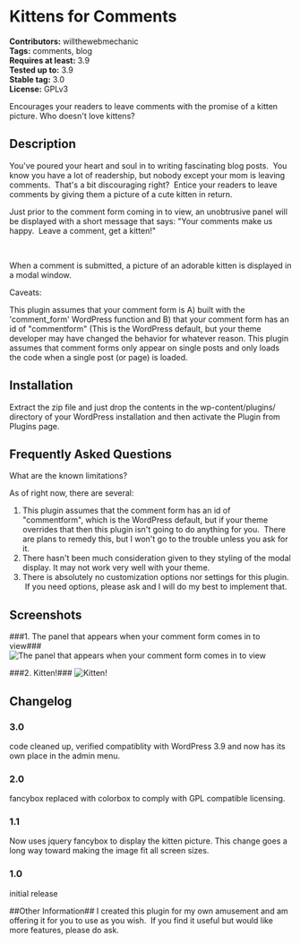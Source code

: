 # Kittens for Comments #
**Contributors:** willthewebmechanic  
**Tags:** comments, blog  
**Requires at least:** 3.9  
**Tested up to:** 3.9  
**Stable tag:** 3.0  
**License:** GPLv3  

Encourages your readers to leave comments with the promise of a kitten picture.  Who doesn't love kittens?

## Description ##

You've poured your heart and soul in to writing fascinating blog posts.  You know you have a lot of readership, but nobody except your mom is leaving comments.  That's a bit discouraging right?  Entice your readers to leave comments by giving them a picture of a cute kitten in return.

Just prior to the comment form coming in to view, an unobtrusive panel will be displayed with a short message that says: "Your comments make us happy.  Leave a comment, get a kitten!"

 

When a comment is submitted, a picture of an adorable kitten is displayed in a modal window.

Caveats:

This plugin assumes that your comment form is A) built with the 'comment_form' WordPress function and B) that your comment form has an id of "commentform" (This is the WordPress default, but your theme developer may have changed the behavior for whatever reason.
This plugin assumes that comment forms only appear on single posts and only loads the code when a single post (or page) is loaded.
 

## Installation ##

Extract the zip file and just drop the contents in the wp-content/plugins/ directory of your WordPress installation and then activate the Plugin from Plugins page.
## Frequently Asked Questions ##

What are the known limitations?

As of right now, there are several:

1.  This plugin assumes that the comment form has an id of "commentform", which is the WordPress default, but if your theme overrides that then this plugin isn't going to do anything for you.  There are plans to remedy this, but I won't go to the trouble unless you ask for it.
2.  There hasn't been much consideration given to they styling of the modal display.  It may not work very well with your theme.
3.  There is absolutely no customization options nor settings for this plugin.  If you need options, please ask and I will do my best to implement that.
## Screenshots ##
###1. The panel that appears when your comment form comes in to view###
![The panel that appears when your comment form comes in to view](http://s-plugins.wordpress.org/kittens-for-comments/trunk/screenshot-1.png)


###2. Kitten!###
![Kitten!](http://s-plugins.wordpress.org/kittens-for-comments/trunk/screenshot-2.png)


## Changelog ##
### 3.0 ###
code cleaned up, verified compatiblity with WordPress 3.9 and now has its own place in the admin menu.
### 2.0 ###
fancybox replaced with colorbox to comply with GPL compatible licensing.
### 1.1 ###
Now uses jquery fancybox to display the kitten picture. This change goes a long way toward making the image fit all screen sizes.
### 1.0 ###
initial release

##Other Information##
I created this plugin for my own amusement and am offering it for you to use as you wish.  If you find it useful but would like more features, please do ask.
